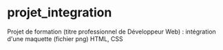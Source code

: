 # projet_integration
Projet de formation (titre professionnel de Développeur Web) : intégration d'une maquette (fichier png) HTML, CSS
